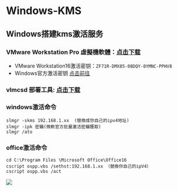 # Windows-KMS
## Windows搭建kms激活服务  
### VMware Workstation Pro 虛擬機軟體：[点击下载](https://www.vmware.com/products/workstation-pro/workstation-pro-evaluation.html)  
- VMware Workstation16激活密钥：``` ZF71R-DMX85-08DQY-8YMNC-PPHV8  ```  
- Windows官方激活密钥 [点击前往](https://learn.microsoft.com/en-us/previous-versions/windows/it-pro/windows-server-2012-R2-and-2012/jj612867(v=ws.11)#windows-10) 
### vlmcsd 部署工具: [点击下载](https://github.com/Wind4/vlmcsd)  
### windows激活命令
```  
slmgr -skms 192.168.1.xx  (替換成你自己的ipv4地址)
slmgr -ipk 密鑰(微軟官方批量激活密鑰獲取)
slmgr /ato  
```  
### office激活命令  
```  
cd C:\Program Files \Microsoft Office\Office16
cscript ospp.vbs /sethst:192.168.1.xx （替換你自己的ipV4）
cscript ospp.vbs /act  
```  
  
  
![](https://www.freedidi.com/wp-content/uploads/2022/10/freedidi_logo.jpg)
